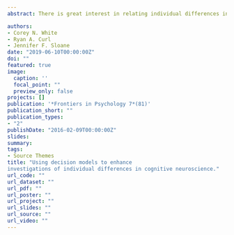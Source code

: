 ```yaml
---
abstract: There is great interest in relating individual differences in cognitive processing to activation of neural systems. The general process involves relating measures of task performance like reaction times or accuracy to brain activity to identify individual differences in neural processing. One limitation of this approach is that measures like reaction times can be affected by multiple components of processing. For instance, some individuals might have higher accuracy in a memory task because they respond more cautiously, not because they have better memory. Computational models of decision making, like the drift–diffusion model and the linear ballistic accumulator model, provide a potential solution to this problem. They can be fitted to data from individual participants to disentangle the effects of the different processes driving behavior. In this sense the models can provide cleaner measures of the processes of interest, and enhance our understanding of how neural activity varies across individuals or populations. The advantages of this model-based approach to investigating individual differences in neural activity are discussed with recent examples of how this method can improve our understanding of the brain–behavior relationship.

authors:
- Corey N. White
- Ryan A. Curl
- Jennifer F. Sloane
date: "2019-06-10T00:00:00Z"
doi: ""
featured: true
image:
  caption: ''
  focal_point: ""
  preview_only: false
projects: []
publication: '*Frontiers in Psychology 7*(81)'
publication_short: ""
publication_types:
- "2"
publishDate: "2016-02-09T00:00:00Z"
slides: 
summary: 
tags:
- Source Themes
title: "Using decision models to enhance
investigations of individual differences in cognitive neuroscience."
url_code: ""
url_dataset: ""
url_pdf: ""
url_poster: ""
url_project: ""
url_slides: ""
url_source: ""
url_video: ""
---
```

